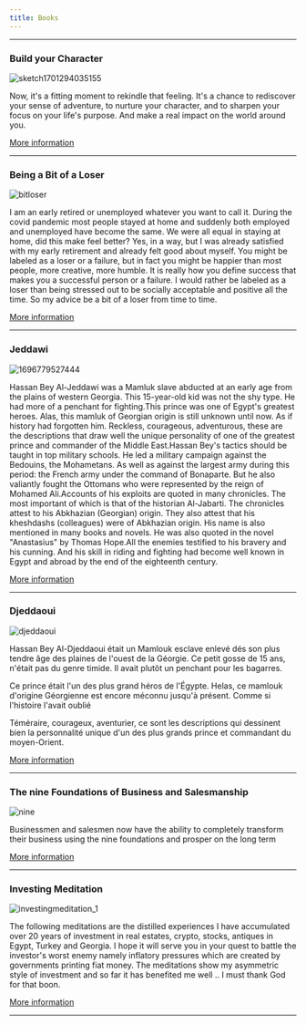```yaml
---
title: Books 
---
```


---

### Build your Character 

![sketch1701294035155](/sketch1701294035155.jpg)

Now, it's a fitting moment to rekindle that feeling. It's a chance to rediscover your sense of adventure, to nurture your character, and to sharpen your focus on your life's purpose. And make a real impact on the world around you.

[More information](/books/build.md)

---

### Being a Bit of a Loser

![bitloser](/bitloser.jpg)

I am an early retired or unemployed whatever you want to call it. During the covid pandemic most people stayed at home and suddenly both employed and unemployed have become the same. We were all equal in staying at home, did this make feel better? Yes, in a way, but I was already satisfied with my early retirement and already felt good about myself. You might be labeled as a loser or a failure, but in fact you might be happier than most people, more creative, more humble. It is really how you define success that makes you a successful person or a failure. I would rather be labeled as a loser than being stressed out to be socially acceptable and positive all the time. So my advice be a bit of a loser from time to time.

[More information](/books/build.md)

---

### Jeddawi 

![1696779527444](/1696779527444.jpg)

Hassan Bey Al-Jeddawi was a Mamluk slave abducted at an early age from the plains of western Georgia. This 15-year-old kid was not the shy type. He had more of a penchant for fighting.This prince was one of Egypt's greatest heroes. Alas, this mamluk of Georgian origin is still unknown until now. As if history had forgotten him.
Reckless, courageous, adventurous, these are the descriptions that draw well the unique personality of one of the greatest prince and commander of the Middle East.Hassan Bey's tactics should be taught in top military schools. He led a military campaign against the Bedouins, the Mohametans. As well as against the largest army during this period: the French army under the command of Bonaparte. But he also valiantly fought the Ottomans who were represented by the reign of Mohamed Ali.Accounts of his exploits are quoted in many chronicles. The most important of which is that of the historian Al-Jabarti. The chronicles attest to his Abkhazian (Georgian) origin. They also attest that his kheshdashs (colleagues) were of Abkhazian origin. His name is also mentioned in many books and novels. He was also quoted in the novel "Anastasius" by Thomas Hope.All the enemies testified to his bravery and his cunning. And his skill in riding and fighting had become well known in Egypt and abroad by the end of the eighteenth century.

[More information](/books/build.md)

---

### Djeddaoui

![djeddaoui](/djeddaoui.jpg)

Hassan Bey Al-Djeddaoui était un Mamlouk esclave enlevé dés son plus tendre âge des plaines de l'ouest de la Géorgie. Ce petit gosse de 15 ans, n'était pas du genre timide. Il avait plutôt un penchant pour les bagarres.

Ce prince était l'un des plus grand héros de l'Égypte. Helas, ce mamlouk d'origine Géorgienne est encore méconnu jusqu'à présent. Comme si l'histoire l'avait oublié

Téméraire, courageux, aventurier, ce sont les descriptions qui dessinent bien la personnalité unique d'un des plus grands prince et commandant du moyen-Orient.

[More information](/books/build.md)

---

### The nine Foundations of Business and Salesmanship

![nine](/nine.png)

Businessmen and salesmen now have the ability to completely transform their business using the nine foundations and prosper on the long term

[More information](/books/build.md)

---

### Investing Meditation

![investingmeditation_1](/investingmeditation_1.jpg)

The following meditations are the distilled experiences I have accumulated over 20 years of investment in real estates, crypto, stocks, antiques in Egypt, Turkey and Georgia. I hope it will serve you in your quest to battle the investor's worst enemy namely inflatory pressures which are created by governments printing fiat money. The meditations show my asymmetric style of investment and so far it has benefited me well .. I must thank God for that boon.

[More information](/books/build.md)

---